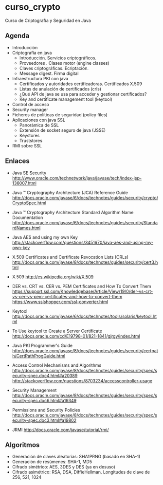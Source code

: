 curso_crypto
============

Curso de Criptografía y Seguridad en Java

Agenda
------
- Introducción
- Criptografía en java
	- Introducción. Servicios criptográficos.
	- Proveedores . Clases motor (engine classes)
	- Claves criptográficas. Ecriptación.
	- Message digest. Firma digital
- Infraestructura PKI con java
	- Certificados y autoridades certificadoras. Certificados X.509
	- Listas de anulación de certificados (crls)
	- ¿Qué API de java se usa para acceder y gestionar certificados?
	- Key and certificate management tool (keytool)
- Control de acceso
- Security manager
- Ficheros de políticas de seguridad (policy files)
- Aplicaciones con java SSL
	- Panorámica de SSL
	- Extensión de socket seguro de java (JSSE)
	- Keystores
	- Truststores
- RMI sobre SSL

Enlaces
-------

- Java SE Security
http://www.oracle.com/technetwork/java/javase/tech/index-jsp-136007.html

- Java ™ Cryptography Architecture (JCA) Reference Guide
http://docs.oracle.com/javase/6/docs/technotes/guides/security/crypto/CryptoSpec.html

- Java ™ Cryptography Architecture Standard Algorithm Name Documentation
http://docs.oracle.com/javase/6/docs/technotes/guides/security/StandardNames.html

- Java AES and using my own Key
http://stackoverflow.com/questions/3451670/java-aes-and-using-my-own-key

- X.509 Certificates and Certificate Revocation Lists (CRLs)
http://docs.oracle.com/javase/8/docs/technotes/guides/security/cert3.html

- X.509
http://es.wikipedia.org/wiki/X.509

- DER vs. CRT vs. CER vs. PEM Certificates and How To Convert Them
https://support.ssl.com/Knowledgebase/Article/View/19/0/der-vs-crt-vs-cer-vs-pem-certificates-and-how-to-convert-them
https://www.sslshopper.com/ssl-converter.html

- Keytool
http://docs.oracle.com/javase/6/docs/technotes/tools/solaris/keytool.html

- To Use keytool to Create a Server Certificate
http://docs.oracle.com/cd/E19798-01/821-1841/gjrgy/index.html

- Java PKI Programmer's Guide
http://docs.oracle.com/javase/8/docs/technotes/guides/security/certpath/CertPathProgGuide.html

- Access Control Mechanisms and Algorithms
http://docs.oracle.com/javase/8/docs/technotes/guides/security/spec/security-spec.doc4.html#a20389
http://stackoverflow.com/questions/8703234/accesscontroller-usage

- Security Management
http://docs.oracle.com/javase/8/docs/technotes/guides/security/spec/security-spec.doc6.html#a19349

- Permissions and Security Policies
http://docs.oracle.com/javase/8/docs/technotes/guides/security/spec/security-spec.doc3.html#a19802

- JRMI
http://docs.oracle.com/javase/tutorial/rmi/

Algoritmos
----------

- Generación de claves aleatorias: SHA1PRNG (basado en SHA-1)
- Generación de resúmenes: SHA-1, MD5
- Cifrado simétrico: AES, 3DES y DES (ya en desuso)
- Cifrado asimétrico: RSA, DSA, DiffieHellman. Longitudes de clave de 256, 521, 1024





